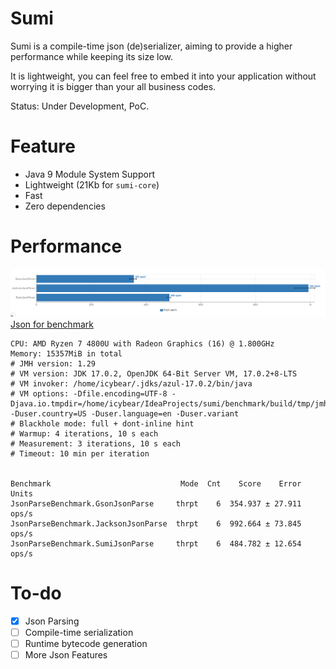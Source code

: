 # Sumi

Sumi is a compile-time json (de)serializer, aiming to provide a higher performance while keeping its size low.

It is lightweight, you can feel free to embed it into your application without worrying it is bigger than your all
business codes.

Status: Under Development, PoC.

# Feature

- Java 9 Module System Support
- Lightweight (21Kb for `sumi-core`)
- Fast
- Zero dependencies

# Performance

![img](./assets/img.png)
[Json for benchmark](./benchmark/test.json)
```
CPU: AMD Ryzen 7 4800U with Radeon Graphics (16) @ 1.800GHz
Memory: 15357MiB in total
# JMH version: 1.29
# VM version: JDK 17.0.2, OpenJDK 64-Bit Server VM, 17.0.2+8-LTS
# VM invoker: /home/icybear/.jdks/azul-17.0.2/bin/java
# VM options: -Dfile.encoding=UTF-8 -Djava.io.tmpdir=/home/icybear/IdeaProjects/sumi/benchmark/build/tmp/jmh -Duser.country=US -Duser.language=en -Duser.variant
# Blackhole mode: full + dont-inline hint
# Warmup: 4 iterations, 10 s each
# Measurement: 3 iterations, 10 s each
# Timeout: 10 min per iteration


Benchmark                             Mode  Cnt    Score    Error  Units
JsonParseBenchmark.GsonJsonParse     thrpt    6  354.937 ± 27.911  ops/s
JsonParseBenchmark.JacksonJsonParse  thrpt    6  992.664 ± 73.845  ops/s
JsonParseBenchmark.SumiJsonParse     thrpt    6  484.782 ± 12.654  ops/s
```

# To-do

- [x] Json Parsing
- [ ] Compile-time serialization
- [ ] Runtime bytecode generation
- [ ] More Json Features